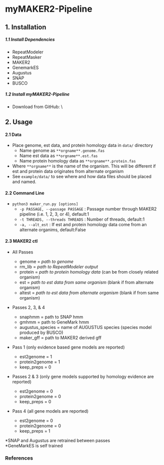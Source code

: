 # myMAKER2-Pipeline

## 1. Installation
##### 1.1 Install Dependencies 
* RepeatModeler
* RepeatMasker
* MAKER2
* GenemarkES
* Augustus
* SNAP
* BUSCO
##### 1.2  Install myMAKER2-Pipeline
* Download from GitHub: \


## 2. Usage
#### 2.1 Data
* Place genome, est data, and protein homology data in `data/` directory
    * Name genome as `**orgname**.genome.fas`
    * Name est data as `**orgname**.est.fas`
    * Name protein homology data as `**orgname**.protein.fas`
* Where `**orgname**` is the name of the organism. This will be different if est and protein data originates from alternate organism
* See `example/data/` to see where and how data files should be placed and named.

#### 2.2 Command Line
* `python3 maker_run.py [options]`
    * `-p PASSAGE, --passage PASSAGE` : Passage number through MAKER2 pipeline (i.e. 1, 2, 3, or 4), default:1
    * `-t THREADS, --threads THREADS` : Number of threads, default:1
    * `-a, --alt_est` : If est and protein homology data come from an alternate organims, default:False

#### 2.3 MAKER2 ctl
* All Passes
    * genome = _path to genome_
    * rm_lib = _path to RepeatModeler output_
    * protein = _path to protein homology data_ (can be from closely related organism)
    * est = _path to est data from same organism_ (blank if from alternate organism)
    * altest = _path to est data from alternate organism_ (blank if from same organism)
    
    
* Passes 2, 3, & 4
    * snaphmm = path to SNAP hmm
    * gmhmm = path to GeneMark hmm
    * augustus_species = name of AUGUSTUS species (species model produced by BUSCO)
    * maker_gff = path to MAKER2 derived gff
    
    
* Pass 1 (only evidence based gene models are reported)
    * est2genome = 1
    * protein2genome = 1
    * keep_preps = 0
    
    
* Passes 2 & 3 (only gene models supported by homology evidence are reported)
    * est2genome = 0
    * protein2genome = 0
    * keep_preps = 0
    
    
* Pass 4 (all gene models are reported)
    * est2genome = 0
    * protein2genome = 0
    * keep_preps = 1

*SNAP and Augustus are retrained between passes\
*GeneMarkES is self trained
### References
